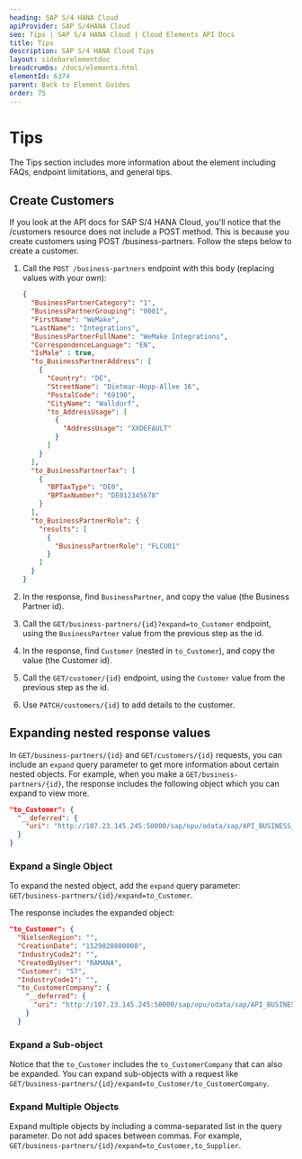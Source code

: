 ```yaml
---
heading: SAP S/4 HANA Cloud
apiProvider: SAP S/4HANA Cloud
seo: Tips | SAP S/4 HANA Cloud | Cloud Elements API Docs
title: Tips
description: SAP S/4 HANA Cloud Tips
layout: sidebarelementdoc
breadcrumbs: /docs/elements.html
elementId: 6374
parent: Back to Element Guides
order: 75
---
```


# Tips

The Tips section includes more information about the element including FAQs, endpoint limitations, and general tips.

## Create Customers

If you look at the API docs for SAP S/4 HANA Cloud, you'll notice that the /customers resource does not include a POST method. This is because you create customers using POST /business-partners. Follow the steps below to create a customer.

1. Call the `POST /business-partners` endpoint with this body (replacing values with your own):

    ```JSON
    {
      "BusinessPartnerCategory": "1",
      "BusinessPartnerGrouping": "0001",
      "FirstName": "WeMake",
      "LastName": "Integrations",
      "BusinessPartnerFullName": "WeMake Integrations",
      "CorrespondenceLanguage": "EN",
      "IsMale" : true,
      "to_BusinessPartnerAddress": [
        {
          "Country": "DE",
          "StreetName": "Dietmar-Hopp-Allee 16",
          "PostalCode": "69190",
          "CityName": "Walldorf",
          "to_AddressUsage": [
            {
              "AddressUsage": "XXDEFAULT"
            }
          ]
        }
      ],
      "to_BusinessPartnerTax": [
        {
          "BPTaxType": "DE0",
          "BPTaxNumber": "DE012345678"
        }
      ],
      "to_BusinessPartnerRole": {
        "results": [
          {
            "BusinessPartnerRole": "FLCU01"
          }
        ]
      }
    }
    ```

2. In the response, find `BusinessPartner`, and copy the value (the Business Partner id).
3. Call the `GET/business-partners/{id}?expand=to_Customer` endpoint, using the `BusinessPartner` value from the previous step as the id.
4. In the response, find `Customer` (nested in `to_Customer`), and copy the value (the Customer id).
5. Call the `GET/customer/{id}` endpoint, using the `Customer` value from the previous step as the id.
6. Use `PATCH/customers/{id}` to add details to the customer.

## Expanding nested response values

In `GET/business-partners/{id}` and `GET/customers/{id}` requests, you can include an `expand` query parameter to get more information about certain nested objects. For example, when you make a `GET/business-partners/{id}`, the response includes the following object which you can expand to view more.

```JSON
"to_Customer": {
  "__deferred": {
    "uri": "http://107.23.145.245:50000/sap/opu/odata/sap/API_BUSINESS_PARTNER/A_BusinessPartner('122')/to_Customer"
  }
}
```

### Expand a Single Object

To expand the nested object, add the `expand` query parameter: `GET/business-partners/{id}/expand=to_Customer`.

The response includes the expanded object:

```JSON
"to_Customer": {
  "NielsenRegion": "",
  "CreationDate": "1529020800000",
  "IndustryCode2": "",
  "CreatedByUser": "RAMANA",
  "Customer": "57",
  "IndustryCode1": "",
  "to_CustomerCompany": {
    "__deferred": {
      "uri": "http://107.23.145.245:50000/sap/opu/odata/sap/API_BUSINESS_PARTNER/A_Customer('57')/to_CustomerCompany"
    }
  }
```

### Expand a Sub-object

Notice that the `to_Customer` includes the `to_CustomerCompany` that can also be expanded. You can expand sub-objects with a request like `GET/business-partners/{id}/expand=to_Customer/to_CustomerCompany`.

### Expand Multiple Objects

Expand multiple objects by including a comma-separated list in the query parameter. Do not add spaces between commas. For example, `GET/business-partners/{id}/expand=to_Customer,to_Supplier`.
